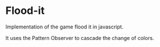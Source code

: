 Flood-it
========

Implementation of the game flood it in javascript.

It uses the Pattern Observer to  cascade the change of colors.
